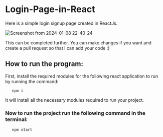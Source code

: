 # Login-Page-in-React
Here is a simple login signup page created in ReactJs.

![Screenshot from 2024-01-08 22-40-24](https://github.com/awaismohammad23/Login-Page-in-React/assets/94608299/4bcbb382-f7a5-4a0d-95f4-a77e903de30f)

This can be completed further. You can make changes if you want and create a pull request so that I can add your code :)

## How to run the program:

First, install the required modules for the following react application to run by running the command:

```console
   npm i
```
It will install all the necessary modules required to run your project.


### Now to run the project run the following command in the terminal:

```console
   npm start
```
